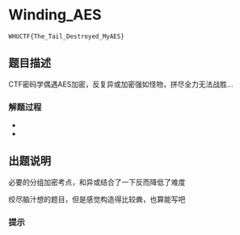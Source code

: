 # Winding_AES
`WHUCTF{The_Tail_Destroyed_MyAES}`
## 题目描述
CTF密码学偶遇AES加密，反复异或加密强如怪物，拼尽全力无法战胜...

### 解题过程
- 
- 

## 出题说明
必要的分组加密考点，和异或结合了一下反而降低了难度

绞尽脑汁想的题目，但是感觉构造得比较~~粪~~，也算能写吧
### 提示
